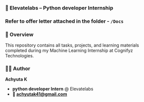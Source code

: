 ### 🧠 Elevatelabs – Python developer Internship
### Refer to offer letter attached in the folder - `/Docs`



### 📘 Overview

This repository contains all tasks, projects, and learning materials completed during my Machine Learning Internship at Cognifyz Technologies.










### 👨‍💻 Author

**Achyuta K**
- **python developer Intern** @ Elevatelabs
- **📧 achyutak41@gmail.com**